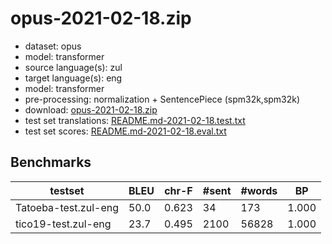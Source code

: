 # opus-2021-02-18.zip

* dataset: opus
* model: transformer
* source language(s): zul
* target language(s): eng
* model: transformer
* pre-processing: normalization + SentencePiece (spm32k,spm32k)
* download: [opus-2021-02-18.zip](https://object.pouta.csc.fi/Tatoeba-MT-models/zul-eng/opus-2021-02-18.zip)
* test set translations: [README.md-2021-02-18.test.txt](https://object.pouta.csc.fi/Tatoeba-MT-models/zul-eng/README.md-2021-02-18.test.txt)
* test set scores: [README.md-2021-02-18.eval.txt](https://object.pouta.csc.fi/Tatoeba-MT-models/zul-eng/README.md-2021-02-18.eval.txt)

## Benchmarks

| testset | BLEU  | chr-F | #sent | #words | BP |
|---------|-------|-------|-------|--------|----|
| Tatoeba-test.zul-eng 	| 50.0 	| 0.623 	| 34 	| 173 	| 1.000 |
| tico19-test.zul-eng 	| 23.7 	| 0.495 	| 2100 	| 56828 	| 1.000 |

